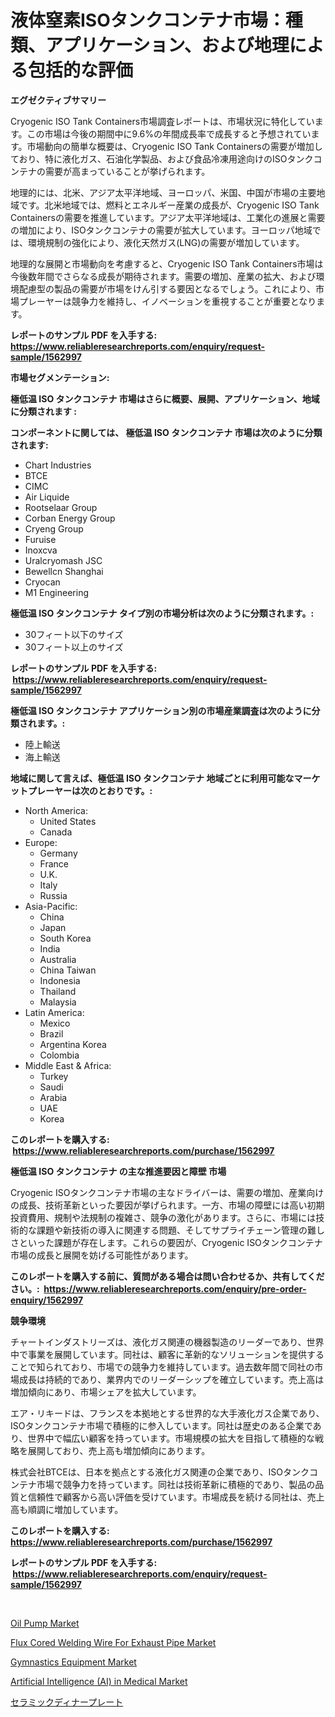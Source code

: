 <p><h1>液体窒素ISOタンクコンテナ市場：種類、アプリケーション、および地理による包括的な評価</h1></p><p><strong>エグゼクティブサマリー</strong></p>
<p><p>Cryogenic ISO Tank Containers市場調査レポートは、市場状況に特化しています。この市場は今後の期間中に9.6%の年間成長率で成長すると予想されています。市場動向の簡単な概要は、Cryogenic ISO Tank Containersの需要が増加しており、特に液化ガス、石油化学製品、および食品冷凍用途向けのISOタンクコンテナの需要が高まっていることが挙げられます。</p><p>地理的には、北米、アジア太平洋地域、ヨーロッパ、米国、中国が市場の主要地域です。北米地域では、燃料とエネルギー産業の成長が、Cryogenic ISO Tank Containersの需要を推進しています。アジア太平洋地域は、工業化の進展と需要の増加により、ISOタンクコンテナの需要が拡大しています。ヨーロッパ地域では、環境規制の強化により、液化天然ガス(LNG)の需要が増加しています。</p><p>地理的な展開と市場動向を考慮すると、Cryogenic ISO Tank Containers市場は今後数年間でさらなる成長が期待されます。需要の増加、産業の拡大、および環境配慮型の製品の需要が市場をけん引する要因となるでしょう。これにより、市場プレーヤーは競争力を維持し、イノベーションを重視することが重要となります。</p></p>
<p><strong>レポートのサンプル PDF を入手する: <a href="https://www.reliableresearchreports.com/enquiry/request-sample/1562997">https://www.reliableresearchreports.com/enquiry/request-sample/1562997</a></strong></p>
<p><strong>市場セグメンテーション:</strong></p>
<p><strong> 極低温 ISO タンクコンテナ 市場はさらに概要、展開、アプリケーション、地域に分類されます :</strong></p>
<p><strong>コンポーネントに関しては、 極低温 ISO タンクコンテナ 市場は次のように分類されます: &nbsp;</strong></p>
<p><ul><li>Chart Industries</li><li>BTCE</li><li>CIMC</li><li>Air Liquide</li><li>Rootselaar Group</li><li>Corban Energy Group</li><li>Cryeng Group</li><li>Furuise</li><li>Inoxcva</li><li>Uralcryomash JSC</li><li>Bewellcn Shanghai</li><li>Cryocan</li><li>M1 Engineering</li></ul></p>
<p><strong> 極低温 ISO タンクコンテナ タイプ別の市場分析は次のように分類されます。:</strong></p>
<p><ul><li>30フィート以下のサイズ</li><li>30フィート以上のサイズ</li></ul></p>
<p><strong>レポートのサンプル PDF を入手する: &nbsp;<a href="https://www.reliableresearchreports.com/enquiry/request-sample/1562997">https://www.reliableresearchreports.com/enquiry/request-sample/1562997</a></strong></p>
<p><strong> 極低温 ISO タンクコンテナ アプリケーション別の市場産業調査は次のように分類されます。:</strong></p>
<p><ul><li>陸上輸送</li><li>海上輸送</li></ul></p>
<p><strong>地域に関して言えば、極低温 ISO タンクコンテナ 地域ごとに利用可能なマーケットプレーヤーは次のとおりです。:</strong></p>
<p><ul>
    <li>
        North America:
        <ul>
            <li>United States</li>
            <li>Canada</li>
        </ul>
    </li>
    <li>
        Europe:
        <ul>
            <li>Germany</li>
            <li>France</li>
            <li>U.K.</li>
            <li>Italy</li>
            <li>Russia</li>
        </ul>
    </li>
    <li>
        Asia-Pacific:
        <ul>
            <li>China</li>
            <li>Japan</li>
            <li>South Korea</li>
            <li>India</li>
            <li>Australia</li>
            <li>China Taiwan</li>
            <li>Indonesia</li>
            <li>Thailand</li>
            <li>Malaysia</li>
        </ul>
    </li>
    <li>
        Latin America:
        <ul>
            <li>Mexico</li>
            <li>Brazil</li>
            <li>Argentina Korea</li>
            <li>Colombia</li>
        </ul>
    </li>
    <li>
        Middle East & Africa:
        <ul>
            <li>Turkey</li>
            <li>Saudi</li>
            <li>Arabia</li>
            <li>UAE</li>
            <li>Korea</li>
        </ul>
    </li>
    </ul></p>
<p><strong>このレポートを購入する: &nbsp;<a href="https://www.reliableresearchreports.com/purchase/1562997">https://www.reliableresearchreports.com/purchase/1562997</a></strong></p>
<p><strong>極低温 ISO タンクコンテナ の主な推進要因と障壁 市場</strong></p>
<p><p>Cryogenic ISOタンクコンテナ市場の主なドライバーは、需要の増加、産業向けの成長、技術革新といった要因が挙げられます。一方、市場の障壁には高い初期投資費用、規制や法規制の複雑さ、競争の激化があります。さらに、市場には技術的な課題や新技術の導入に関連する問題、そしてサプライチェーン管理の難しさといった課題が存在します。これらの要因が、Cryogenic ISOタンクコンテナ市場の成長と展開を妨げる可能性があります。</p></p>
<p><strong>このレポートを購入する前に、質問がある場合は問い合わせるか、共有してください。:&nbsp; <a href="https://www.reliableresearchreports.com/enquiry/pre-order-enquiry/1562997">https://www.reliableresearchreports.com/enquiry/pre-order-enquiry/1562997</a></strong></p>
<p><strong>競争環境</strong></p>
<p><p>チャートインダストリーズは、液化ガス関連の機器製造のリーダーであり、世界中で事業を展開しています。同社は、顧客に革新的なソリューションを提供することで知られており、市場での競争力を維持しています。過去数年間で同社の市場成長は持続的であり、業界内でのリーダーシップを確立しています。売上高は増加傾向にあり、市場シェアを拡大しています。</p><p>エア・リキードは、フランスを本拠地とする世界的な大手液化ガス企業であり、ISOタンクコンテナ市場で積極的に参入しています。同社は歴史のある企業であり、世界中で幅広い顧客を持っています。市場規模の拡大を目指して積極的な戦略を展開しており、売上高も増加傾向にあります。</p><p>株式会社BTCEは、日本を拠点とする液化ガス関連の企業であり、ISOタンクコンテナ市場で競争力を持っています。同社は技術革新に積極的であり、製品の品質と信頼性で顧客から高い評価を受けています。市場成長を続ける同社は、売上高も順調に増加しています。</p></p>
<p><strong>このレポートを購入する: &nbsp; <a href="https://www.reliableresearchreports.com/purchase/1562997">https://www.reliableresearchreports.com/purchase/1562997</a></strong></p>
<p><strong>レポートのサンプル PDF を入手する: &nbsp;<a href="https://www.reliableresearchreports.com/enquiry/request-sample/1562997">https://www.reliableresearchreports.com/enquiry/request-sample/1562997</a></strong><strong></strong></p>
<p>&nbsp;</p>
<p><p><a href="https://boundless-drawbridge-702.notion.site/Oil-Pump-Market-Size-Growth-and-Forecast-from-2024-2031-be06f0aea93946a188c86136c247ed67">Oil Pump Market</a></p><p><a href="https://issuu.com/reportprime-2/docs/flux-cored-welding-wire-for-exhaust-pipe-market-si">Flux Cored Welding Wire For Exhaust Pipe Market</a></p><p><a href="https://view.publitas.com/reportprime-1/gymnastics-equipment-market-size-growth-and-forecast-from-2024-2031/">Gymnastics Equipment Market</a></p><p><a href="https://issuu.com/reportprime-2/docs/artificial-intelligence-ai-in-medical-market-size-">Artificial Intelligence (AI) in Medical Market</a></p><p><a href="https://github.com/cnnriuez22368/Market-Research-Report-List-1/blob/main/92806195097.md">セラミックディナープレート</a></p></p>